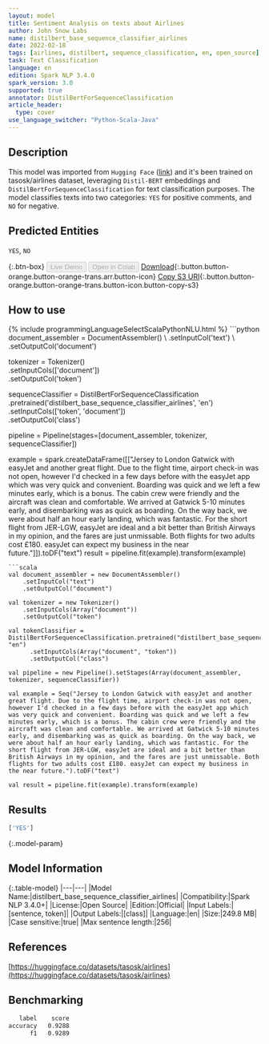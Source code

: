 ```yaml
---
layout: model
title: Sentiment Analysis on texts about Airlines
author: John Snow Labs
name: distilbert_base_sequence_classifier_airlines
date: 2022-02-18
tags: [airlines, distilbert, sequence_classification, en, open_source]
task: Text Classification
language: en
edition: Spark NLP 3.4.0
spark_version: 3.0
supported: true
annotator: DistilBertForSequenceClassification
article_header:
  type: cover
use_language_switcher: "Python-Scala-Java"
---
```


## Description

This model was imported from `Hugging Face` ([link](https://huggingface.co/tasosk/distilbert-base-uncased-airlines)) and it's been trained on tasosk/airlines dataset, leveraging `Distil-BERT` embeddings and `DistilBertForSequenceClassification` for text classification purposes. The model classifies texts into two categories: `YES` for positive comments, and `NO` for negative.

## Predicted Entities

`YES`, `NO`

{:.btn-box}
<button class="button button-orange" disabled>Live Demo</button>
<button class="button button-orange" disabled>Open in Colab</button>
[Download](https://s3.amazonaws.com/auxdata.johnsnowlabs.com/public/models/distilbert_base_sequence_classifier_airlines_en_3.4.0_3.0_1645179643194.zip){:.button.button-orange.button-orange-trans.arr.button-icon}
[Copy S3 URI](s3://auxdata.johnsnowlabs.com/public/models/distilbert_base_sequence_classifier_airlines_en_3.4.0_3.0_1645179643194.zip){:.button.button-orange.button-orange-trans.button-icon.button-copy-s3}

## How to use



<div class="tabs-box" markdown="1">
{% include programmingLanguageSelectScalaPythonNLU.html %}
```python
document_assembler = DocumentAssembler() \
    .setInputCol('text') \
    .setOutputCol('document')

tokenizer = Tokenizer() \
    .setInputCols(['document']) \
    .setOutputCol('token')

sequenceClassifier = DistilBertForSequenceClassification\
      .pretrained('distilbert_base_sequence_classifier_airlines', 'en') \
      .setInputCols(['token', 'document']) \
      .setOutputCol('class')

pipeline = Pipeline(stages=[document_assembler, tokenizer, sequenceClassifier])

example = spark.createDataFrame([["Jersey to London Gatwick with easyJet and another great flight. Due to the flight time, airport check-in was not open, however I'd checked in a few days before with the easyJet app which was very quick and convenient. Boarding was quick and we left a few minutes early, which is a bonus. The cabin crew were friendly and the aircraft was clean and comfortable. We arrived at Gatwick 5-10 minutes early, and disembarking was as quick as boarding. On the way back, we were about half an hour early landing, which was fantastic. For the short flight from JER-LGW, easyJet are ideal and a bit better than British Airways in my opinion, and the fares are just unmissable. Both flights for two adults cost £180. easyJet can expect my business in the near future."]]).toDF("text")
result = pipeline.fit(example).transform(example)
```
```scala
val document_assembler = new DocumentAssembler() 
    .setInputCol("text") 
    .setOutputCol("document")

val tokenizer = new Tokenizer() 
    .setInputCols(Array("document")) 
    .setOutputCol("token")

val tokenClassifier = DistilBertForSequenceClassification.pretrained("distilbert_base_sequence_classifier_airlines", "en")
      .setInputCols(Array("document", "token"))
      .setOutputCol("class")

val pipeline = new Pipeline().setStages(Array(document_assembler, tokenizer, sequenceClassifier))

val example = Seq("Jersey to London Gatwick with easyJet and another great flight. Due to the flight time, airport check-in was not open, however I'd checked in a few days before with the easyJet app which was very quick and convenient. Boarding was quick and we left a few minutes early, which is a bonus. The cabin crew were friendly and the aircraft was clean and comfortable. We arrived at Gatwick 5-10 minutes early, and disembarking was as quick as boarding. On the way back, we were about half an hour early landing, which was fantastic. For the short flight from JER-LGW, easyJet are ideal and a bit better than British Airways in my opinion, and the fares are just unmissable. Both flights for two adults cost £180. easyJet can expect my business in the near future.").toDF("text")

val result = pipeline.fit(example).transform(example)
```
</div>

## Results

```bash
['YES']
```

{:.model-param}
## Model Information

{:.table-model}
|---|---|
|Model Name:|distilbert_base_sequence_classifier_airlines|
|Compatibility:|Spark NLP 3.4.0+|
|License:|Open Source|
|Edition:|Official|
|Input Labels:|[sentence, token]|
|Output Labels:|[class]|
|Language:|en|
|Size:|249.8 MB|
|Case sensitive:|true|
|Max sentence length:|256|

## References

[https://huggingface.co/datasets/tasosk/airlines](https://huggingface.co/datasets/tasosk/airlines)

## Benchmarking

```bash
   label    score
accuracy   0.9288
      f1   0.9289
```
